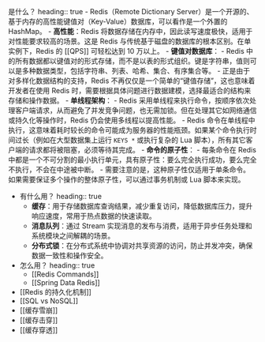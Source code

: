 是什么？
heading:: true
	- Redis（Remote Dictionary Server）是一个开源的、基于内存的高性能键值对（Key-Value）数据库，可以看作是一个外置的 HashMap。
	- **高性能**：Redis 将数据存储在内存中，因此读写速度极快，适用于对性能要求较高的场景。这是 Redis 与传统基于磁盘的数据库的根本区别。在单实例下，Redis 的 [[QPS]] 可轻松达到 10 万以上。
	- **键值对数据库**：
		- Redis 中的所有数据都以键值对的形式存储，而不是以表的形式组织。键是字符串，值则可以是多种数据类型，包括字符串、列表、哈希、集合、有序集合等。
		- 正是由于对多样化数据结构的支持，Redis 不再仅仅是一个简单的“键值存储”，这也意味着开发者在使用 Redis 时，需要根据具体问题进行数据建模，选择最适合的结构来存储和操作数据。
	- **单线程架构**：
		- Redis 采用单线程来执行命令，按顺序依次处理客户端请求，从而避免了并发竞争问题，也无需加锁。但在处理其它如网络通信或持久化等操作时，Redis 仍会使用多线程以提高性能。
		- Redis 命令在单线程中执行，这意味着耗时较长的命令可能成为服务器的性能瓶颈。如果某个命令执行时间过长（例如在大型数据集上运行 `KEYS *` 或执行复杂的 Lua 脚本），所有其它客户端的请求都将被阻塞，必须等待其完成。
	- **命令的原子性**：
		- 每条命令在 Redis 中都是一个不可分割的最小执行单元，具有原子性：要么完全执行成功，要么完全不执行，不会在中途被中断。
		- 需要注意的是，这种原子性仅适用于单条命令。如果需要保证多个操作的整体原子性，可以通过事务机制或 Lua 脚本来实现。
- 有什么用？
  heading:: true
	- **缓存**：用于存储数据库查询结果，减少重复访问，降低数据库压力，提升响应速度，常用于热点数据的快速读取。
	- **消息队列**：通过 Stream 实现消息的发布与消费，适用于异步任务处理和系统模块之间解耦的场景。
	- **分布式锁**：在分布式系统中协调对共享资源的访问，防止并发冲突，确保数据一致性和操作安全。
- 怎么用？
  heading:: true
	- [[Redis Commands]]
	- [[Spring Data Redis]]
- [[Redis 的持久化机制]]
- [[SQL vs NoSQL]]
- [[缓存雪崩]]
- [[缓存击穿]]
- [[缓存穿透]]